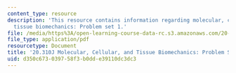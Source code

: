```yaml
---
content_type: resource
description: 'This resource contains information regarding molecular, cellular, and
  tissue biomechanics: Problem set 1.'
file: /media/https%3A/open-learning-course-data-rc.s3.amazonaws.com/20-310j-molecular-cellular-and-tissue-biomechanics-spring-2015/d350c673039758f3b0dde39110dc3dc3_MIT20_310JS15_PS1.pdf
file_type: application/pdf
resourcetype: Document
title: '20.310J Molecular, Cellular, and Tissue Biomechanics: Problem Set 1'
uid: d350c673-0397-58f3-b0dd-e39110dc3dc3
---
```

